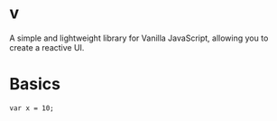# v
A simple and lightweight library for Vanilla JavaScript, allowing you to create a reactive UI.

# Basics
<code>var x = 10;
</code>
